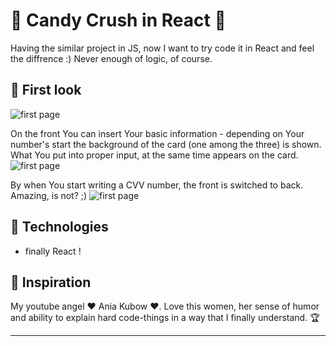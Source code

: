# 🍊 Candy Crush in React  🍊
Having the similar project in JS, now I want to try code it in React and feel the diffrence :) Never enough of logic, of course.

## 🍋 First look 

![first page](./src/images/screen_1.png)

On the front You can insert Your basic information - depending on Your number's start the background of the card (one among the three) is shown. What You put into proper input, at the same time appears on the card.
![first page](./src/images/screen_2.png)

By when You start writing a CVV number, the front is switched to back. Amazing, is not? ;)
![first page](./src/images/screen_3.png)


## 🍋 Technologies

+ finally React !

## 🍋 Inspiration
My youtube angel  ♥ Ania Kubow ♥. Love this women, her sense of humor and ability to explain hard code-things in a way that I finally understand. 🏆


***
